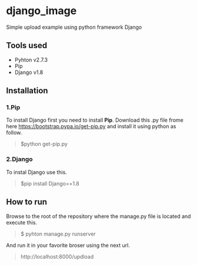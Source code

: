 # django_image
Simple upload example using python framework Django

Tools used
-------------
- Pyhton v2.7.3
- Pip
- Django v1.8

Installation
-------------
### 1.Pip
To install Django first you need to install **Pip**. Download this .py file frome here https://bootstrap.pypa.io/get-pip.py and install it using python as follow.
>$python get-pip.py

### 2.Django
To instal Django use this.
>$pip install Django==1.8

How to run
-------------
Browse to the root of the repository where the manage.py file is located and execute this.
>$ pyhton manage.py runserver

And run it in your favorite broser using the next url.
>http://localhost:8000/updload
